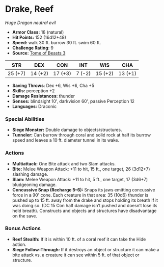 # Drake, Reef

*Huge* *Dragon* *neutral evil*

- **Armor Class:** 18 (natural)
- **Hit Points:** 152 (16d12+48)
- **Speed:** walk 30 ft. burrow 30 ft. swim 60 ft.
- **Challenge Rating:** 9
- **Source:** [Tome of Beasts 3](https://koboldpress.com/kpstore/product/tome-of-beasts-2-for-5th-edition/)

| STR | DEX | CON | INT | WIS | CHA |
| --- | --- | --- | --- | --- | --- |
| 25 (+7) | 14 (+2) | 17 (+3) | 7 (-2) | 15 (+2) | 13 (+1) |

- **Saving Throws**: Dex +6, Wis +6, Cha +5
- **Skills:** perception +2
- **Damage Resistances:** thunder
- **Senses:** blindsight 10', darkvision 60', passive Perception 12
- **Languages:** Draconic
### Special Abilities
- **Siege Monster:** Double damage to objects/structures.
- **Tunneler:** Can burrow through coral and solid rock at half its burrow speed and leaves a 10 ft. diameter tunnel in its wake.
### Actions
- **Multiattack:** One Bite attack and two Slam attacks.
- **Bite:** Melee Weapon Attack: +11 to hit, 15 ft., one target, 26 (3d12+7) slashing damage.
- **Slam:** Melee Weapon Attack: +11 to hit, 5 ft., one target, 17 (3d6+7) bludgeoning damage.
- **Concussive Snap (Recharge 5–6):** Snaps its jaws emitting concussive force in a 90' cone. Each creature in that area: 35 (10d6) thunder is pushed up to 15 ft. away from the drake and stops holding its breath if it was doing so. (DC 15 Con half damage isn’t pushed and doesn’t lose its held breath). Constructs and objects and structures have disadvantage on the save.
### Bonus Actions
- **Reef Stealth:** If it is within 10 ft. of a coral reef it can take the Hide action.
- **Siege Follow-Through:** If it destroys an object or structure it can make a bite attack vs. a creature it can see within 5 ft. of that object or structure.
